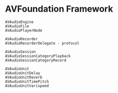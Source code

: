 # AVFoundation Framework

```
AVAudioEngine
AVAudioFile
AVAudioPlayerNode
```

```
AVAudioRecorder
AVAudioRecorderDelegate - protocol
```

```
AVAudioSession
AVAudioSessionCategoryPlayback
AVAudioSessionCategoryRecord
```

```
AVAudioUnit
AVAudioUnitDelay
AVAudioUnitReverb
AVAudioUnitTimePitch
AVAudioUnitVarispeed
```
